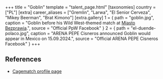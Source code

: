 +++
title = "Goblin"
template = "talent_page.html"
[taxonomies]
country = ["PL"]
[extra]
career_aliases = ["Gremlin", "Larwa", "El Senior Cerveza", "Mikey Beerman", "Brat Kimono"]
[extra.gallery]
1 = { path = "goblin.jpg", caption = "Goblin before his Wild West-themed match at [Miasto Bezprawia](@/e/ppw/2024-02-10-ppw-miasto-bezprawia.md).", source = "Official PpW Facebook" }
2 = { path = "el-duende-polaco.jpg", caption = "ARENA PEPE Cisneros announced Goblin would appear in Mexico on 15.09.2024.", source = "Official ARENA PEPE Cisneros Facebook" }
+++

## References

* [Cagematch profile page](https://www.cagematch.net/?id=2&nr=28746)
